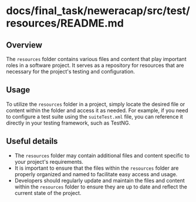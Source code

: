 # docs/final_task/neweracap/src/test/resources/README.md

## Overview
The `resources` folder contains various files and content that play important roles in a software project. It serves as a repository for resources that are necessary for the project's testing and configuration.

## Usage
To utilize the `resources` folder in a project, simply locate the desired file or content within the folder and access it as needed. For example, if you need to configure a test suite using the `suiteTest.xml` file, you can reference it directly in your testing framework, such as TestNG.

## Useful details
- The `resources` folder may contain additional files and content specific to your project's requirements.
- It is important to ensure that the files within the `resources` folder are properly organized and named to facilitate easy access and usage.
- Developers should regularly update and maintain the files and content within the `resources` folder to ensure they are up to date and reflect the current state of the project.